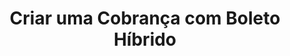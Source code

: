 ---
title: Criar uma Cobrança com Boleto Híbrido
api:
  file: teste Bruninho.json
  operationId: post_v2-order-due-date
hidden: false
---